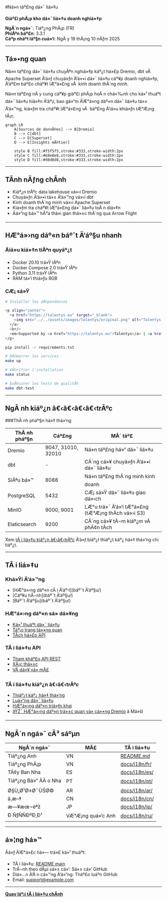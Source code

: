 ﻿#Ná»n táº£ng dá»¯ liá»‡u

**Giáº£i phÃ¡p kho dá»¯ liá»‡u doanh nghiá»‡p**

**NgÃ´n ngá»¯**: Tiáº¿ng PhÃ¡p (FR)  
**PhiÃªn báº£n**: 3.3.1  
**Cáº­p nháº­t láº§n cuá»‘i**: NgÃ y 19 thÃ¡ng 10 nÄƒm 2025

---

## Tá»•ng quan

Ná»n táº£ng dá»¯ liá»‡u chuyÃªn nghiá»‡p káº¿t há»£p Dremio, dbt vÃ  Apache Superset Ä‘á»ƒ chuyá»ƒn Ä‘á»•i dá»¯ liá»‡u cáº¥p doanh nghiá»‡p, Ä‘áº£m báº£o cháº¥t lÆ°á»£ng vÃ  kinh doanh thÃ´ng minh.

Ná»n táº£ng nÃ y cung cáº¥p giáº£i phÃ¡p hoÃ n chá»‰nh cho ká»¹ thuáº­t dá»¯ liá»‡u hiá»‡n Ä‘áº¡i, bao gá»“m Ä‘Æ°á»ng dáº«n dá»¯ liá»‡u tá»± Ä‘á»™ng, kiá»ƒm tra cháº¥t lÆ°á»£ng vÃ  báº£ng Ä‘iá»u khiá»ƒn tÆ°Æ¡ng tÃ¡c.

```mermaid
graph LR
    A[Sources de donnÃ©es] --> B[Dremio]
    B --> C[dbt]
    C --> D[Superset]
    D --> E[Insights mÃ©tier]
    
    style B fill:#f5f5f5,stroke:#333,stroke-width:2px
    style C fill:#e8e8e8,stroke:#333,stroke-width:2px
    style D fill:#d8d8d8,stroke:#333,stroke-width:2px
```

---

## TÃ­nh nÄƒng chÃ­nh

- Kiáº¿n trÃºc data lakehouse vá»›i Dremio
- Chuyá»ƒn Ä‘á»•i tá»± Ä‘á»™ng vá»›i dbt
- Kinh doanh thÃ´ng minh vá»›i Apache Superset
- Kiá»ƒm tra cháº¥t lÆ°á»£ng dá»¯ liá»‡u toÃ n diá»‡n
- Äá»“ng bá»™ hÃ³a thá»i gian thá»±c thÃ´ng qua Arrow Flight

---

## HÆ°á»›ng dáº«n báº¯t Ä‘áº§u nhanh

### Äiá»u kiá»‡n tiÃªn quyáº¿t

- Docker 20.10 trá»Ÿ lÃªn
- Docker Compose 2.0 trá»Ÿ lÃªn
- Python 3.11 trá»Ÿ lÃªn
- RAM tá»‘i thiá»ƒu 8GB

### CÆ¡ sá»Ÿ

```bash
# Installer les dÃ©pendances

<p align="center">
  <a href="https://talentys.eu" target="_blank">
    <img src="../../assets/images/talentys/original.png" alt="Talentys Data" width="200"/>
  </a>
  <br/>
  <em>Supported by <a href="https://talentys.eu">Talentys</a> | <a href="https://www.linkedin.com/company/talentysdata">LinkedIn</a> - Data Engineering & Analytics Excellence</em>
</p>

pip install -r requirements.txt

# DÃ©marrer les services
make up

# VÃ©rifier l'installation
make status

# ExÃ©cuter les tests de qualitÃ©
make dbt-test
```

---

## NgÃ nh kiáº¿n â€‹â€‹â€‹â€‹trÃºc

###ThÃ nh pháº§n há»‡ thá»‘ng

| ThÃ nh pháº§n | Cáº£ng | MÃ´ táº£ |
|--------------|------|-------------|
| Dremio | 9047, 31010, 32010 | Ná»n táº£ng há»“ dá»¯ liá»‡u |
| dbt | - | CÃ´ng cá»¥ chuyá»ƒn Ä‘á»•i dá»¯ liá»‡u |
| SiÃªu bá»™ | 8088 | Ná»n táº£ng thÃ´ng minh kinh doanh |
| PostgreSQL | 5432 | CÆ¡ sá»Ÿ dá»¯ liá»‡u giao dá»‹ch |
| MinIO | 9000, 9001 | LÆ°u trá»¯ Ä‘á»‘i tÆ°á»£ng (tÆ°Æ¡ng thÃ­ch vá»›i S3) |
| Elaticsearch | 9200 | CÃ´ng cá»¥ tÃ¬m kiáº¿m vÃ  phÃ¢n tÃ­ch |

Xem [tÃ i liá»‡u kiáº¿n â€‹â€‹trÃºc](architecture/) Ä‘á»ƒ biáº¿t thiáº¿t káº¿ há»‡ thá»‘ng chi tiáº¿t.

---

## TÃ i liá»‡u

### Khá»Ÿi Ä‘á»™ng
- [HÆ°á»›ng dáº«n cÃ i Ä‘áº·t](báº¯t Ä‘áº§u/)
- [Cáº¥u hÃ¬nh](báº¯t Ä‘áº§u/)
- [Báº¯t Ä‘áº§u](báº¯t Ä‘áº§u/)

### HÆ°á»›ng dáº«n sá»­ dá»¥ng
- [Ká»¹ thuáº­t dá»¯ liá»‡u](guides/)
- [Táº¡o trang tá»•ng quan](guides/)
- [TÃ­ch há»£p API](guides/)

### TÃ i liá»‡u API
- [Tham kháº£o API REST](api/)
- [XÃ¡c thá»±c](api/)
- [VÃ­ dá»¥ vá» mÃ£](api/)

### TÃ i liá»‡u kiáº¿n â€‹â€‹trÃºc
- [Thiáº¿t káº¿ há»‡ thá»‘ng](architecture/)
- [Luá»“ng dá»¯ liá»‡u](architecture/)
- [HÆ°á»›ng dáº«n triá»ƒn khai](architecture/)
- [ðŸŽ¯ HÆ°á»›ng dáº«n trá»±c quan vá» cá»•ng Dremio](architecture/dremio-ports-visual.md) â­ Má»šI

---

## NgÃ´n ngá»¯ cÃ³ sáºµn

| NgÃ´n ngá»¯ | MÃ£ | TÃ i liá»‡u |
|--------|------|---------------|
| Tiáº¿ng Anh | VN | [README.md](../../../README.md) |
| Tiáº¿ng PhÃ¡p | VN | [docs/i18n/fr/](../fr/README.md) |
| TÃ¢y Ban Nha | ES | [docs/i18n/es/](../es/README.md) |
| Tiáº¿ng Bá»“ ÄÃ o Nha | PT | [docs/i18n/pt/](../pt/README.md) |
| Ø§Ù„Ø¹Ø±Ø¨ÙŠØ© | AR | [docs/i18n/ar/](../ar/README.md) |
| ä¸­æ–‡ | CN | [docs/i18n/cn/](../cn/README.md) |
| æ—¥æœ¬èªž | JP | [docs/i18n/jp/](../jp/README.md) |
| Ð ÑƒÑÑÐºÐ¸Ð¹ | VÆ°Æ¡ng quá»‘c Anh | [docs/i18n/ru/](../ru/README.md) |

---

## á»¦ng há»™

Äá»ƒ Ä‘Æ°á»£c há»— trá»£ ká»¹ thuáº­t:
- TÃ i liá»‡u: [README main](../../../README.md)
- TrÃ¬nh theo dÃµi sá»± cá»‘: Sá»± cá»‘ GitHub
- Diá»…n Ä‘Ã n cá»™ng Ä‘á»“ng: Tháº£o luáº­n GitHub
- Email: support@example.com

---

**[Quay láº¡i tÃ i liá»‡u chÃ­nh](../../../README.md)**

